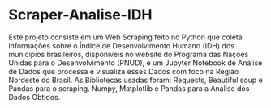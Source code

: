# Scraper-Analise-IDH
Este projeto consiste em um Web Scraping feito no Python que coleta informações sobre o Índice de Desenvolvimento Humano (IDH) dos municípios brasileiros, disponíveis no website do Programa das Nações Unidas para o Desenvolvimento (PNUD), e um Jupyter Notebook de Análise de Dados que processa e visualiza esses Dados com foco na Região Nordeste do Brasil. As Bibliotecas usadas foram: Requests, Beautiful soup e Pandas para o scraping. Numpy, Matplotlib e Pandas para a Análise dos Dados Obtidos.
